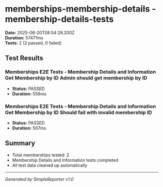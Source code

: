 # memberships-membership-details - membership-details-tests

**Date:** 2025-06-20T08:54:28.200Z  
**Duration:** 57471ms  
**Tests:** 2 (2 passed, 0 failed)

## Test Results


### Memberships E2E Tests - Membership Details and Information Get Membership by ID Admin should get membership by ID
- **Status:** PASSED
- **Duration:** 556ms



### Memberships E2E Tests - Membership Details and Information Get Membership by ID Should fail with invalid membership ID
- **Status:** PASSED
- **Duration:** 507ms



## Summary

- Total memberships tested: 2
- Membership Details and Information tests completed
- All test data cleaned up automatically

---
*Generated by SimpleReporter v1.0*
